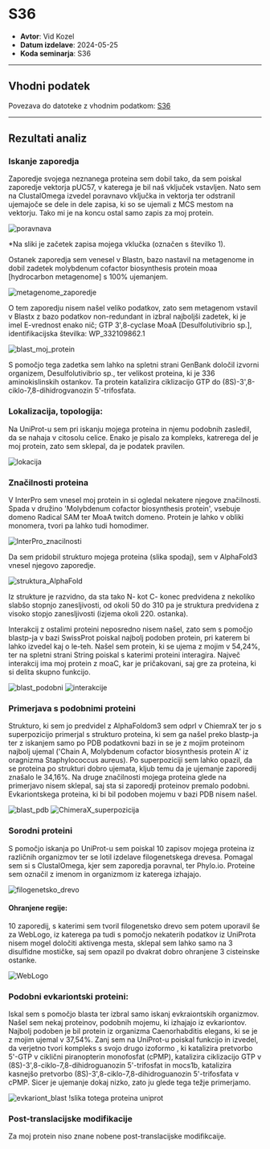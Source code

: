 # S36

- **Avtor**: Vid Kozel
- **Datum izdelave**: 2024-05-25
- **Koda seminarja**: S36

---
## Vhodni podatek

Povezava do datoteke z vhodnim podatkom: [S36](naloge/s36-input.md)

---
## Rezultati analiz
### Iskanje zaporedja

Zaporedje svojega neznanega proteina sem dobil tako, da sem poiskal zaporedje vektorja pUC57, v katerega je bil naš vključek vstavljen. Nato sem na ClustalOmega izvedel poravnavo vključka in vektorja ter odstranil ujemajoče se dele in dele zapisa, ki so se ujemali z MCS mestom na vektorju. Tako mi je na koncu ostal samo zapis za moj protein.

![poravnava](s36-poravnava_vektor.png)

*Na sliki je začetek zapisa mojega vklučka (označen s številko 1).

Ostanek zaporedja sem venesel v Blastn, bazo nastavil na metagenome in dobil zadetek molybdenum cofactor biosynthesis protein moaa [hydrocarbon metagenome] s 100% ujemanjem.

![metagenome_zaporedje](s36-metagenome_FASTA.png)

O tem zaporedju nisem našel veliko podatkov, zato sem metagenom vstavil v Blastx z bazo podatkov non-redundant in izbral najboljši zadetek, ki je imel E-vrednost enako nič; GTP 3',8-cyclase MoaA [Desulfolutivibrio sp.], identifikacijska številka: WP_332109862.1

![blast_moj_protein](s36-blast_protein.png)

S pomočjo tega zadetka sem lahko na spletni strani GenBank določil izvorni organizem, Desulfolutivibrio sp., ter velikost proteina, ki je 336 aminokislinskih ostankov. Ta protein katalizira ciklizacijo GTP do (8S)-3',8-ciklo-7,8-dihidrogvanozin 5'-trifosfata.



### Lokalizacija, topologija:
Na UniProt-u sem pri iskanju mojega proteina in njemu podobnih zasledil, da se nahaja v citosolu celice. Enako je pisalo za kompleks, katrerega del je moj protein, zato sem sklepal, da je podatek pravilen.

![lokacija](s36-lokalizacija.png)


### Značilnosti proteina
V InterPro sem vnesel moj protein in si ogledal nekatere njegove značilnosti. Spada v družino 'Molybdenum cofactor biosynthesis protein', vsebuje domeno Radical SAM ter MoaA twitch domeno. Protein je lahko v obliki monomera, tvori pa lahko tudi homodimer.

![InterPro_znacilnosti](s36-domene_InterPro.png)

Da sem pridobil strukturo mojega proteina (slika spodaj), sem v AlphaFold3 vnesel njegovo zaporedje. 

![struktura_AlphaFold](s36-AlphaFold3.png)

Iz strukture je razvidno, da sta tako N- kot C- konec predvidena z nekoliko slabšo stopnjo zanesljivosti, od okoli 50 do 310 pa je struktura predvidena z visoko stopjo zanesljivosti (izjema okoli 220. ostanka).

Interakcij z ostalimi proteini neposredno nisem našel, zato sem s pomočjo blastp-ja v bazi SwissProt poiskal najbolj podoben protein, pri katerem bi lahko izvedel kaj o le-teh. Našel sem protein, ki se ujema z mojim v 54,24%, ter na spletni strani String poiskal s katerimi proteini interagira. Največ interakcij ima moj protein z moaC, kar je pričakovani, saj gre za proteina, ki si delita skupno funkcijo.

![blast_podobni](s36-blast_podobni.png)
![interakcije](s36-interakcije_String.png)

### Primerjava s podobnimi proteini
Strukturo, ki sem jo predvidel z AlphaFoldom3 sem odprl v ChiemraX ter jo s superpozicijo primerjal s strukturo proteina, ki sem ga našel preko blastp-ja ter z iskanjem samo po PDB podatkovni bazi in se je z mojim proteinom najbolj ujemal ('Chain A, Molybdenum cofactor biosynthesis protein A' iz oragnizma Staphylococcus aureus). Po superpoziciji sem lahko opazil, da se proteina po strukturi dobro ujemata, kljub temu da je ujemanje zaporedij znašalo le 34,16%. Na druge značilnosti mojega proteina glede na primerjavo nisem sklepal, saj sta si zaporedji proteinov premalo podobni. Evkariontskega proteina, ki bi bil podoben mojemu v bazi PDB nisem našel.

![blast_pdb](s36-blast_pdb.png)
![ChimeraX_superpozicija](s36-superpozicija.png)


### Sorodni proteini
S pomočjo iskanja po UniProt-u sem poiskal 10 zapisov mojega proteina iz različnih organizmov ter se lotil izdelave filogenetskega drevesa. Pomagal sem si s ClustalOmega, kjer sem zaporedja poravnal, ter Phylo.io. Proteine sem označil z imenom in organizmom iz katerega izhajajo.

![filogenetsko_drevo](s36-filogenetsko.png)


#### Ohranjene regije:
10 zaporedij, s katerimi sem tvoril filogenetsko drevo sem potem uporavil še za WebLogo, iz katerega pa tudi s pomočjo nekaterih podatkov iz UniProta nisem mogel določiti aktivenga mesta, sklepal sem lahko samo na 3 disulfidne mostičke, saj sem opazil po dvakrat dobro ohranjene 3 cisteinske ostanke.

![WebLogo](s36-WebLogo.png)


### Podobni evkariontski proteini:
Iskal sem s pomočjo blasta ter izbral samo iskanj evkraiontskih organizmov. Našel sem nekaj proteinov, podobnih mojemu, ki izhajajo iz evkariontov. Najbolj podoben je bil protein iz organizma Caenorhabditis elegans, ki se je z mojim ujemal v 37,54%. Zanj sem na UniProt-u poiskal funkcijo in izvedel, da verjetno tvori kompleks s svojo drugo izoformo , ki katalizira pretvorbo 5'-GTP v ciklični piranopterin monofosfat (cPMP), katalizira ciklizacijo GTP v (8S)-3',8-ciklo-7,8-dihidroguanozin 5'-trifosfat in mocs1b, katalizira kasnejšo pretvorbo (8S)-3',8-ciklo-7,8-dihidroguanozin 5'-trifosfata v cPMP. Sicer je ujemanje dokaj nizko, zato ju glede tega težje primerjamo.

![evkariont_blast](s36-evkariont_blast.png)
!slika totega proteina uniprot

### Post-translacijske modifikacije
Za moj protein niso znane nobene post-translacijske modifikcaije.
